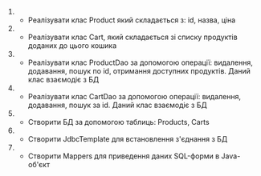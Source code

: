 1. + Реалізувати клас Product який складається з: id, назва, ціна
2. + Реалізувати клас Cart, який складається зі списку продуктів доданих до цього кошика
3. + Реалізувати клас ProductDao за допомогою операції: видалення, додавання, пошук по id, отримання доступних продуктів.
Даний клас взаємодіє з БД
4. + Реалізувати клас СartDao за допомогою операції: видалення, додавання, пошук за id. Даний клас взаємодіє з БД
5. + Створити БД за допомогою таблиць: Products, Carts
6. + Створити JdbcTemplate для встановлення з'єднання з БД
7. + Створити Mappers для приведення даних SQL-форми в Java-об'єкт
